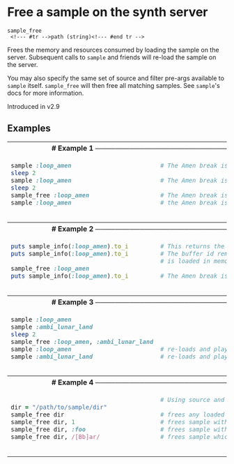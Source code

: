 # Free a sample on the synth server

```
sample_free 
 <!--- #tr -->path (string)<!--- #end tr -->
```


Frees the memory and resources consumed by loading the sample on the server. Subsequent calls to `sample` and friends will re-load the sample on the server.

You may also specify the same set of source and filter pre-args available to `sample` itself. `sample_free` will then free all matching samples. See `sample`'s docs for more information.

Introduced in v2.9

## Examples

<table class="examples">
<tr>
<th colspan="2" class="even head"># Example 1 ──────────────────────────────────────────────────────</th>
</tr>
<tr>
<td class="even">

```ruby
sample :loop_amen
sleep 2
sample :loop_amen
sleep 2
sample_free :loop_amen
sample :loop_amen



```

</td>
<td class="even">

<!--- #tr -->
```ruby
# The Amen break is now loaded into memory and played
 
# The Amen break is not loaded but played from memory
 
# The Amen break is freed from memory
# the Amen break is re-loaded and played



```
<!--- #end tr -->

</td>
</tr>
<tr>
<th colspan="2" class="odd head"># Example 2 ──────────────────────────────────────────────────────</th>
</tr>
<tr>
<td class="odd">

```ruby
puts sample_info(:loop_amen).to_i
puts sample_info(:loop_amen).to_i
                                 
sample_free :loop_amen
puts sample_info(:loop_amen).to_i



```

</td>
<td class="odd">

<!--- #tr -->
```ruby
# This returns the buffer id of the sample i.e. 1
# The buffer id remains constant whilst the sample
# is loaded in memory
 
# The Amen break is re-loaded and gets a *new* id.



```
<!--- #end tr -->

</td>
</tr>
<tr>
<th colspan="2" class="even head"># Example 3 ──────────────────────────────────────────────────────</th>
</tr>
<tr>
<td class="even">

```ruby
sample :loop_amen
sample :ambi_lunar_land
sleep 2
sample_free :loop_amen, :ambi_lunar_land
sample :loop_amen                       
sample :ambi_lunar_land                 



```

</td>
<td class="even">

<!--- #tr -->
```ruby
 
 
 
 
# re-loads and plays amen
# re-loads and plays lunar land



```
<!--- #end tr -->

</td>
</tr>
<tr>
<th colspan="2" class="odd head"># Example 4 ──────────────────────────────────────────────────────</th>
</tr>
<tr>
<td class="odd">

```ruby

dir = "/path/to/sample/dir"
sample_free dir
sample_free dir, 1
sample_free dir, :foo
sample_free dir, /[Bb]ar/



```

</td>
<td class="odd">

<!--- #tr -->
```ruby
# Using source and filter pre-args
 
# frees any loaded samples in "/path/to/sample/dir"
# frees sample with index 1 in "/path/to/sample/dir"
# frees sample with name "foo" in "/path/to/sample/dir"
# frees sample which matches regex /[Bb]ar/ in "/path/to/sample/dir"



```
<!--- #end tr -->

</td>
</tr>
</table>

